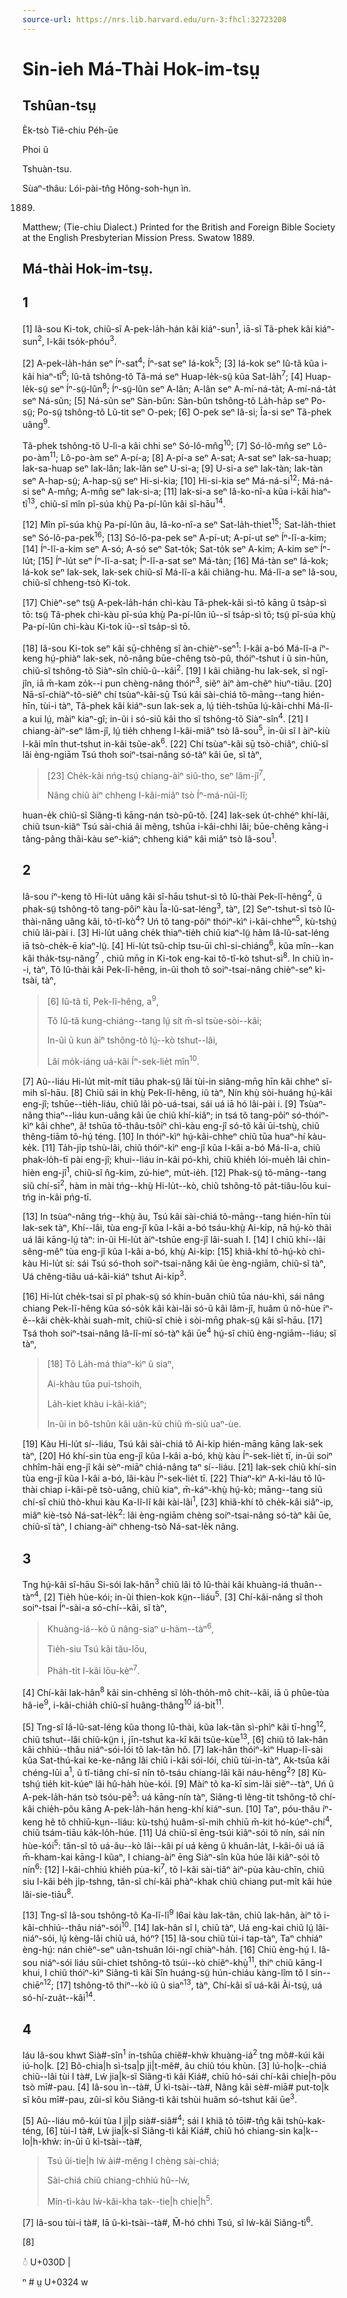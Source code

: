 ```yaml
---
source-url: https://nrs.lib.harvard.edu/urn-3:fhcl:32723208
---
```


# Sin-ieh Má-Thài Hok-im-tsṳ

## Tshûan-tsṳ

Èk-tsò Tiê-chiu Péh-ūe

Phoi ũ

Tshuàn-tsu.

Sùaⁿ-thâu: Lói-pài-tn̂g Hông-soh-hṳn ìn. 

1889.

Matthew; (Tie-chiu Dialect.) Printed for the British and Foreign Bible Society at the English Presbyterian Mission Press. Swatow 1889.

## Má-thài Hok-im-tsṳ.

## 1

[1] Iâ-sou Ki-tok, chiũ-sĩ A-pek-la̍h-hán kâi kiáⁿ-sun<sup>1</sup>, iā-sĩ Tã-phek kâi kiáⁿ-sun<sup>2</sup>, I-kâi tso̍k-phóu<sup>3</sup>.

[2] A-pek-la̍h-hán seⁿ Íⁿ-sat<sup>4</sup>; Íⁿ-sat seⁿ Iá-kok<sup>5</sup>; [3] Iá-kok seⁿ Iû-tã kũa i-kâi hiaⁿ-tĩ<sup>6</sup>; Iû-tã tshông-tõ Tã-má seⁿ Huap-le̍k-sṳ̃ kũa Sat-la̍h<sup>7</sup>; [4] Huap-le̍k-sṳ̃ seⁿ Íⁿ-sṳ̃-lûn<sup>8</sup>; Íⁿ-sṳ̃-lûn seⁿ A-lân; A-lân seⁿ A-mí-ná-ta̍t; A-mí-ná-ta̍t seⁿ Ná-sũn; [5] Ná-sũn seⁿ Sàn-bûn: Sàn-bûn tshông-tõ La̍h-ha̍p seⁿ Po-sṳ̃; Po-sṳ̃ tshông-tõ Lũ-tit seⁿ O-pek; [6] O-pek seⁿ Iâ-si; Îa-si seⁿ Tã-phek uâng<sup>9</sup>.

Tã-phek tshông-tõ U-lì-a kâi chhi seⁿ Só-lô-mn̂g<sup>10</sup>; [7] Só-lô-mn̂g seⁿ Lô-po-àm<sup>11</sup>; Lô-po-àm seⁿ A-pí-a; [8] A-pí-a seⁿ A-sat; A-sat seⁿ Iak-sa-huap; Iak-sa-huap seⁿ Iak-lân; Iak-lân seⁿ U-si-a; [9] U-si-a seⁿ Iak-tàn; Iak-tàn seⁿ A-hap-sṳ̃; A-hap-sṳ̃ seⁿ Hi-si-kia; [10] Hi-si-kia seⁿ Má-ná-si<sup>12</sup>; Má-ná-si seⁿ A-mn̂g; A-mn̂g seⁿ Iak-si-a; [11] Iak-si-a seⁿ Iâ-ko-nî-a kũa i-kâi hiaⁿ-tĩ<sup>13</sup>, chiũ-sĩ mîn pĩ-súa khṳ̀ Pa-pí-lûn kâi sî-hāu<sup>14</sup>.

[12] Mîn pĩ-súa khṳ̀ Pa-pí-lûn ãu, Iâ-ko-nî-a seⁿ Sat-la̍h-thiet<sup>15</sup>; Sat-la̍h-thiet seⁿ Só-lô-pa-pek<sup>16</sup>; [13] Só-lô-pa-pek seⁿ A-pí-ut; A-pí-ut seⁿ Íⁿ-lĩ-a-kim; [14] Íⁿ-lĩ-a-kim seⁿ A-só; A-só seⁿ Sat-to̍k; Sat-to̍k seⁿ A-kim; A-kim seⁿ Íⁿ-lu̍t; [15] Íⁿ-lu̍t seⁿ Íⁿ-lĩ-a-sat; Íⁿ-lĩ-a-sat seⁿ Má-tàn; [16] Má-tàn seⁿ Iá-kok; Iá-kok seⁿ Iak-sek, Iak-sek chiũ-sĩ Má-lĩ-a kâi chiãng-hu. Má-lĩ-a seⁿ Iâ-sou, chiũ-sĩ chheng-tsò Ki-tok.

[17] Chièⁿ-seⁿ tsṳ̃ A-pek-la̍h-hán chì-kàu Tã-phek-kâi sì-tō kāng ũ tsa̍p-sì tō: tsṳ̃ Tã-phek chì-kàu pĩ-súa khṳ̀ Pa-pí-lûn iũ--sĩ tsa̍p-sì tō; tsṳ̃ pĩ-súa khṳ̀ Pa-pí-lûn chì-kàu Ki-tok iũ--sĩ tsa̍p-sì tō.

[18] Iâ-sou Ki-tok seⁿ kâi sṳ̄-chhêng sĩ àn-chièⁿ-seⁿ<sup>1</sup>: I-kâi a-bó Má-lĩ-a íⁿ-keng hṳ́-phiàⁿ Iak-sek, nõ-nâng būe-chêng tsò-pû, thóiⁿ-tshut i ũ sin-hūn, chiũ-sĩ tshông-tõ Siàⁿ-sîn chiũ-ũ--kâi<sup>2</sup>. [19] I kâi chiãng-hu Iak-sek, sĩ ngĩ-jîn, iā m̄-kam zo̍k--i pun chèng-nâng thóiⁿ<sup>3</sup>, siẽⁿ àiⁿ àm-chẽⁿ hiuⁿ-tiāu. [20] Nā-sĩ-chiàⁿ-tõ-siẽⁿ chí tsùaⁿ-kâi-sṳ̄ Tsú kâi sài-chiá tõ-māng--tang hién-hīn, tùi-i tàⁿ, Tã-phek kâi kiáⁿ-sun Iak-sek a, lṳ́ tie̍h-tshūa lṳ́-kâi-chhi Má-lĩ-a kui lṳ́, màiⁿ kiaⁿ-gî; in-ũi i só-siũ kâi tho sĩ tshông-tõ Siàⁿ-sîn<sup>4</sup>. [21] I chiang-àiⁿ-seⁿ lâm-jî, lṳ́ tie̍h chheng I-kâi-miâⁿ tsò Iâ-sou<sup>5</sup>, in-ũi sĩ I àiⁿ-kiù I-kâi mîn thut-tshut in-kâi tsũe-ak<sup>6</sup>. [22] Chí tsùaⁿ-kâi sṳ̄ tsò-chiâⁿ, chiũ-sĩ lâi èng-ngiām Tsú thoh soiⁿ-tsai-nâng só-tàⁿ kâi ūe, sĩ tàⁿ, 

> [23] Che̍k-kâi nńg-tsṳ́ chiang-àiⁿ siũ-tho, seⁿ lâm-jî<sup>7</sup>,
>
> Nâng chiũ àiⁿ chheng I-kâi-miâⁿ tsò Íⁿ-má-nũi-lĩ;

huan-e̍k chiũ-sĩ Siãng-tì kāng-nán tsò-pû-tõ. [24] Iak-sek u̍t-chhéⁿ khí-lâi, chiũ tsun-kiâⁿ Tsú sài-chiá âi mẽng, tshūa i-kâi-chhi lâi; būe-chêng kāng-i tâng-pâng thãi-kàu seⁿ-kiáⁿ; chheng kiáⁿ kâi miâⁿ tsò Iâ-sou<sup>1</sup>.

## 2

Iâ-sou íⁿ-keng tõ Hi-lu̍t uâng kâi sî-hāu tshut-sì tõ Iû-thài Pek-lĩ-hêng<sup>2</sup>, ũ phak-sṳ̃ tshông-tõ tang-pôiⁿ kàu Îa-lũ-sat-léng<sup>3</sup>, tàⁿ, [2] Seⁿ-tshut-sì tsò Iû-thài-nâng uâng kâi, tõ-tî-kò<sup>4</sup>? Uń tõ tang-pôiⁿ thóiⁿ-kìⁿ i-kâi-chheⁿ<sup>5</sup>, kù-tshṳ́ chiũ lâi-pài i. [3] Hi-lu̍t uâng che̍k thiaⁿ-tie̍h chiũ kiaⁿ-lṳ̃ hãm Iâ-lũ-sat-léng iā tsò-che̍k-ē kiaⁿ-lṳ̃. [4] Hi-lu̍t tsũ-chi̍p tsu-ūi chì-si-chiáng<sup>6</sup>, kũa mîn--kan kâi tha̍k-tsṳ-nâng<sup>7</sup> , chiũ mn̄g in Ki-tok eng-kai tõ-tî-kò tshut-sì<sup>8</sup>. In chiũ ìn--i, tàⁿ, Tõ Iû-thài kâi Pek-lĩ-hêng, in-ũi thoh tõ soiⁿ-tsai-nâng chièⁿ-seⁿ kì-tsài, tàⁿ,

> [6] Iû-tã tī, Pek-lĩ-hêng, a<sup>9</sup>,
>
> Tõ Iû-tã kung-chiáng--tang lṳ́ sít m̄-sĩ tsùe-sòi--kâi;
>
> In-ũi ũ kun àiⁿ tshông-tõ lṳ́--kò tshut--lâi,
>
> Lâi mo̍k-iáng uá-kâi Íⁿ-sek-lie̍t mîn<sup>10</sup>.

[7] Aũ--liáu Hi-lu̍t mi̍t-mi̍t tiãu phak-sṳ̃ lâi tùi-in siâng-mn̄g hīn kâi chheⁿ sĩ-mih sî-hāu. [8] Chiũ sái in khṳ̀ Pek-lĩ-hêng, iũ tàⁿ, Nín khṳ̀ sòi-huáng hṳ́-kâi eng-jî; tshūe--tie̍h-liáu, chiũ lâi pò-uá-tsai, sái uá iā hó lâi-pài i. [9] Tsùaⁿ-nâng thiaⁿ--liáu kun-uâng kâi ūe chiũ khí-kiâⁿ; in tsá tõ tang-pôiⁿ só-thóiⁿ-kìⁿ kâi chheⁿ, ã! tshūa tõ-thâu-tsôiⁿ chì-kàu eng-jî só-tõ kâi ūi-tshṳ̀, chiũ thêng-tiām tõ-hṳ́ téng. [10] In thóiⁿ-kìⁿ hṳ́-kâi-chheⁿ chiũ tūa huaⁿ-hí kàu-ke̍k. [11] Ta̍h-ji̍p tshù-lãi, chiũ thóiⁿ-kìⁿ eng-jî kũa I-kâi a-bó Má-lĩ-a, chiũ phak-lo̍h-tī pài eng-jî; khui--liáu in-kâi pó-khì, chiũ khie̍h lói-mue̍h lâi chìn-hièn eng-jî<sup>1</sup>, chiũ-sĩ n̂g-kim, zú-hieⁿ, mu̍t-ie̍h. [12] Phak-sṳ̃ tõ-māng--tang siũ chí-sī<sup>2</sup>, hàm in mài tńg--khṳ̀ Hi-lu̍t--kò, chiũ tshông-tõ pa̍t-tiâu-lōu kui-tńg in-kâi pńg-tī.

[13] In tsùaⁿ-nâng tńg--khṳ̀ ãu, Tsú kâi sài-chiá tõ-māng--tang hién-hīn tùi Iak-sek tàⁿ, Khí--lâi, tùa eng-jî kũa I-kâi a-bó tsáu-khṳ̀ Ai-ki̍p, nā hṳ́-kò thãi uá lâi kāng-lṳ́ tàⁿ: in-ũi Hi-lu̍t àiⁿ-tshūe eng-jî lâi-suah I. [14] I chiũ khí--lâi sêng-mêⁿ tùa eng-jî kũa I-kâi a-bó, khṳ̀ Ai-ki̍p: [15] khiã-khí tõ-hṳ́-kò chì-kàu Hi-lu̍t sí: sái Tsú só-thoh soiⁿ-tsai-nâng kâi ūe èng-ngiām, chiũ-sĩ tàⁿ, Uá chêng-tiãu uá-kâi-kiáⁿ tshut Ai-ki̍p<sup>3</sup>.

[16] Hi-lu̍t che̍k-tsai sĩ pĩ phak-sṳ̃ só khin-buãn chiũ tūa náu-khì, sái nâng chiang Pek-lĩ-hêng kũa só-so̍k kâi kài-lãi só-ũ kâi lâm-jî, huâm ũ nõ-hùe íⁿ-ẽ--kâi che̍k-khài suah-mi̍t, chiũ-sĩ chiè i sòi-mn̄g phak-sṳ̃ kâi sî-hāu. [17] Tsá thoh soiⁿ-tsai-nâng Iâ-lĩ-mí só-tàⁿ kâi ūe<sup>4</sup> hṳ́-sî chiũ èng-ngiām--liáu; sĩ tàⁿ,

> [18] Tõ La̍h-má thiaⁿ-kìⁿ ũ siaⁿ,
>
> Ai-khàu tūa pui-tshoih,
>
> La̍h-kiet khàu i-kâi-kiáⁿ;
>
> In-ũi in bô-tshûn kâi uân-kù chiũ m̃-siũ uaⁿ-ùe.

[19] Kàu Hi-lu̍t sí--liáu, Tsú kâi sài-chiá tõ Ai-ki̍p hién-māng kāng Iak-sek tàⁿ, [20] Hó khí-sin tùa eng-jî kũa I-kâi a-bó, khṳ̀ kàu Íⁿ-sek-lie̍t tī, in-ũi soiⁿ chhîm-hāi eng-jî kâi sèⁿ-miāⁿ chiá-nâng taⁿ sí--liáu. [21] Iak-sek chiũ khí-sin tùa eng-jî kũa I-kâi a-bó, lâi-kàu Íⁿ-sek-lie̍t tī. [22] Thiaⁿ-kìⁿ A-ki-láu tõ Iû-thài chiap i-kâi-pẽ tsò-uâng, chiũ kiaⁿ, m̄-káⁿ-khṳ̀ hṳ́-kò; māng--tang siũ chí-sī chiũ thò-khui kàu Ka-lĩ-lĩ kâi kài-lãi<sup>1</sup>, [23] khiã-khí tõ che̍k-kâi siâⁿ-ip, miâⁿ kiè-tsò Ná-sat-le̍k<sup>2</sup>: lâi èng-ngiām chèng soiⁿ-tsai-nâng só-tàⁿ kâi ūe, chiũ-sĩ tàⁿ, I chiang-àiⁿ chheng-tsò Ná-sat-le̍k nâng.

## 3

Tng hṳ́-kâi sî-hāu Si-sói Iak-hân<sup>3</sup> chiũ lâi tõ Iû-thài kâi khuàng-iá thuân--tàⁿ<sup>4</sup>, [2] Tie̍h hùe-kói; in-ũi thien-kok kṳ̃n--liáu<sup>5</sup>. [3] Chí-kâi-nâng sĩ thoh soiⁿ-tsai Íⁿ-sài-a só-chí--kâi, sĩ tàⁿ,

> Khuàng-iá--kò ũ nâng-siaⁿ u-hàm--tàⁿ<sup>6</sup>,
>
> Tie̍h-siu Tsú kâi tãu-lōu,
>
> Pha̍h-ti̍t I-kâi lōu-kèⁿ<sup>7</sup>.

[4] Chí-kâi Iak-hân<sup>8</sup> kâi sin-chhēng sĩ lo̍h-tho̍h-mô chit--kâi, iā ũ phûe-tùa hâ-ie<sup>9</sup>, i-kâi-chia̍h chiũ-sĩ huâng-thâng<sup>10</sup> iá-bi̍t<sup>11</sup>.

[5] Tng-sî Iâ-lũ-sat-léng kũa thong Iû-thài, kũa Iak-tãn sì-phìⁿ kâi tī-hng<sup>12</sup>, chiũ tshut--lâi chiũ-kṳ̃n i, jīn-tshut ka-kī kâi tsũe-kùe<sup>13</sup>, [6] chiũ tõ Iak-hân kâi chhiú--thâu niáⁿ-sói-lói tõ Iak-tãn hô. [7] Iak-hân thóiⁿ-kìⁿ Huap-lĩ-sài kũa Sat-thú-kai ke-ke-nâng lâi chiũ i-kâi sói-lói, chiũ tùi-in-tàⁿ, Ak-tsûa kâi chéng-lūi a<sup>1</sup>, ũ tî-tiâng chí-sī nín tô-tsáu chiang-lâi kâi náu-hêng<sup>2</sup>? [8] Kù-tshṳ́ tie̍h kit-kúeⁿ lâi hû-ha̍h hùe-kói. [9] Màiⁿ tõ ka-kī sim-lãi siẽⁿ--tàⁿ, Uń ũ A-pek-la̍h-hán tsò tsóu-pẽ<sup>3</sup>: uá kāng-nín tàⁿ, Siãng-tì lêng-tit tshông-tõ chí-kâi chie̍h-põu kāng A-pek-la̍h-hán heng-khí kiáⁿ-sun. [10] Taⁿ, póu-thâu íⁿ-keng hẽ tõ chhiū-kṳn--liáu: kù-tshṳ́ huâm-sĩ-mih chhiū m̄-kit hó-kúeⁿ-chí<sup>4</sup>, chiũ tsám-tiāu ka̍k-lo̍h-húe. [11] Uá chiũ-sĩ ēng-tsúi kiâⁿ-sói tõ nín, sái nín hùe-kói<sup>5</sup>: tãn-sĩ tõ uá-ãu--kò lâi--kâi pí uá kèng ũ khuân-la̍t, I-kâi-ôi uá iā m̄-kham-kai kāng-I kũaⁿ, I chiang-àiⁿ ēng Siàⁿ-sîn kũa húe lâi kiâⁿ-sói tõ nín<sup>6</sup>: [12] I-kâi-chhiú khie̍h pùa-ki<sup>7</sup>, tõ I-kâi sài-tiâⁿ àiⁿ-pùa kàu-chĩn, chiũ siu I-kâi be̍h ji̍p-tshng, tãn-sĩ chí-kâi phàⁿ-khak chiũ chiang put-mi̍t kâi húe lâi-sie-tiāu<sup>8</sup>.

[13] Tng-sî Iâ-sou tshông-tõ Ka-lĩ-lĩ<sup>9</sup> l6ai kàu Iak-tãn, chiũ Iak-hân, àiⁿ tõ i-kâi-chhiú--thâu niáⁿ-sói<sup>10</sup>. [14] Iak-hân sî I, chiũ tàⁿ, Uá eng-kai chiũ lṳ́ lâi-niáⁿ-sói, lṳ́ kèng-lâi chiũ uá, hóⁿ? [15] Iâ-sou chiũ tùi-i tap-tàⁿ, Taⁿ chhiáⁿ èng-hṳ́: nán chièⁿ-seⁿ uân-tshuân lói-ngĩ chiàⁿ-ha̍h. [16] Chiũ èng-hṳ́ I. Iâ-sou niáⁿ-sói liáu sûi-chiet tshông-tõ tsúi--kò chiẽⁿ-khṳ̀<sup>11</sup>, thiⁿ chiũ kāng-I khui, I chiũ thóiⁿ-kìⁿ Siãng-tì kâi Sîn huáng-sṳ̃ hún-chiáu kàng-lîm tõ I sin--chiēⁿ<sup>12</sup>; [17] tshông-tõ thiⁿ--kò iũ ũ siaⁿ<sup>13</sup>, tàⁿ, Chí-kâi sĩ uá-kâi Ài-tsṳ́, uá só-hí-zua̍t--kâi<sup>14</sup>.

## 4

Iáu Iâ-sou khwt Sià#-sîn<sup>1</sup> ín-tshūa chiẽ#-khẁ khuàng-iá<sup>2</sup> tng mô#-kúi kâi iú-ho|k. [2] Bô-chia|h sì-tsa|p ji|t-mê#, ãu chiũ tóu khùn. [3] Iú-ho|k--chiá chiũ--lâi tùi I tà#, Lẃ jia|k-sĩ Siãng-tì kâi Kiá#, chiũ hó-sái chí-kâi chie|h-põu tsò mī#-pau. [4] Iâ-sou ìn--tà#, Ũ kì-tsài--tà#, Nâng kâi sè#-miā# put-to|k sĩ kõu mī#-pau, zûi-sĩ kõu Siãng-tì kâi tshùi huâm só-tshut kâi ūe<sup>3</sup>.

[5] Aũ--liáu mô-kúi tùa I ji|p sià#-siâ#<sup>4</sup>; sái I khiã tõ tōi#-tn̂g kâi tshù-kak-téng, [6] tùi-I tà#, Lẃ jia|k-sĩ Siãng-tì kâi Kiá#, chiũ hó chiang-sin ka|k--lo|h-khẁ: in-ũi ũ kì-tsài--tà#,

> Tsú ũi-tie|h lẃ ài#-mẽng I chèng sài-chiá;
>
> Sài-chiá chiũ chiang-chhiú hû--lẃ,
>
> Mín-tì-kàu lẃ-kâi-kha tak--tie|h chie|h<sup>5</sup>.

[7] Iâ-sou tùi-i tà#, Iā ũ-kì-tsài--tà#, M̄-hó chhì Tsú, sĩ lẃ-kâi Siãng-tì<sup>6</sup>.

[8] 

◌̍ U+030D |

ⁿ #
ṳ U+0324 w

